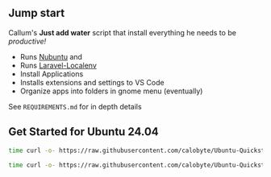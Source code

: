 ## Jump start

Callum's **Just add water** script that install everything he needs to be _productive!_

- Runs [Nubuntu](https://github.com/calobyte/nubuntu) and
- Runs [Laravel-Localenv](https://github.com/calobyte/laravel-localenv)
- Install Applications
- Installs extensions and settings to VS Code
- Organize apps into folders in gnome menu (eventually)

See `REQUIREMENTS.md` for in depth details

## Get Started for Ubuntu 24.04

```bash
time curl -o- https://raw.githubusercontent.com/calobyte/Ubuntu-Quickstart/refs/heads/main/24.04.sh | bash
```

```bash
time curl -o- https://raw.githubusercontent.com/calobyte/Ubuntu-Quickstart/refs/heads/main/25.04.sh | bash
```
